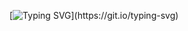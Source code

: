 [![Typing SVG](https://readme-typing-svg.herokuapp.com?color=%23FF6961&center=true&lines=A+indie+developer;Finnish+university+student;Advice+is+appreciated!)](https://git.io/typing-svg)
